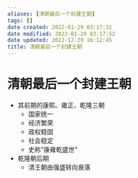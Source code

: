 ```yaml
---
aliases: [清朝最后一个封建王朝]
tags: []
date created: 2022-01-29 03:17:32
date modified: 2022-01-29 03:17:52
date updated: 2022-12-29 16:12:45
title: 清朝最后一个封建王朝
---
```


# 清朝最后一个封建王朝

- 其前期的康熙、雍正、乾隆三朝
  - 国家统一
  - 经济繁荣
  - 政权稳固
  - 社会稳定
  - 史称“康雍乾盛世”
- 乾隆朝后期
  - 清王朝由强盛转向衰落
